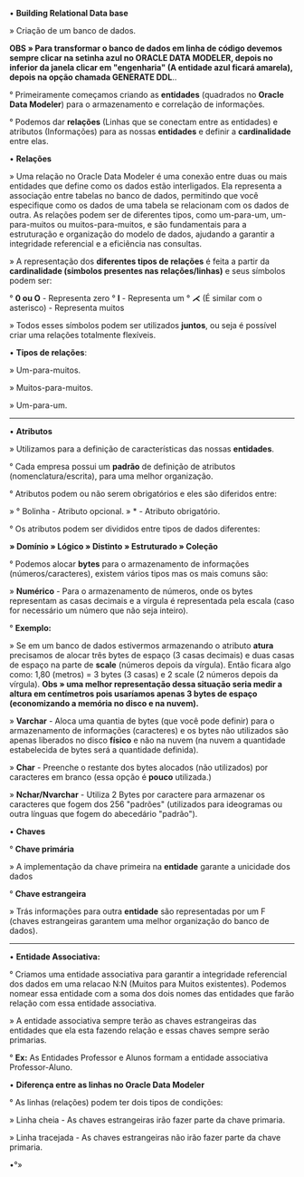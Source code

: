 • **Building Relational Data base**

» Criação de um banco de dados.

**OBS » Para transformar o banco de dados em linha de código devemos sempre clicar na setinha azul no ORACLE DATA MODELER, depois no inferior da janela clicar em "engenharia" (A entidade azul ficará amarela), depois na opção chamada GENERATE DDL**..

° Primeiramente começamos criando as **entidades** (quadrados no **Oracle Data Modeler**) para o armazenamento e correlação de informações.

° Podemos dar **relações** (Linhas que se conectam entre as entidades) e atributos (Informações) para as nossas **entidades** e definir a **cardinalidade** entre elas.

• **Relações** 

» Uma relação no Oracle Data Modeler é uma conexão entre duas ou mais entidades que define como os dados estão interligados. Ela representa a associação entre tabelas no banco de dados, permitindo que você especifique como os dados de uma tabela se relacionam com os dados de outra. As relações podem ser de diferentes tipos, como um-para-um, um-para-muitos ou muitos-para-muitos, e são fundamentais para a estruturação e organização do modelo de dados, ajudando a garantir a integridade referencial e a eficiência nas consultas.


» A representação dos **diferentes tipos de relações** é feita a partir da **cardinalidade (simbolos presentes nas relações/linhas)** e seus símbolos podem ser:

° **0 ou O** - Representa zero
° **I** - Representa um
° **⋌** (É similar com o asterisco) - Representa muitos

» Todos esses símbolos podem ser utilizados **juntos**, ou seja é possível criar uma relações totalmente flexíveis.

• **Tipos de relações**:

» Um-para-muitos.

» Muitos-para-muitos.

» Um-para-um.

-------------------------------------------------------------------------------

• **Atributos**

» Utilizamos para a definição de características das nossas **entidades**.

° Cada empresa possui um **padrão** de definição de atributos (nomenclatura/escrita), para uma melhor organização.

° Atributos podem ou não serem obrigatórios e eles são diferidos entre:

» ° Bolinha - Atributo opcional.
» * - Atributo obrigatório. 

° Os atributos podem ser divididos entre tipos de dados diferentes:

**» Domínio
» Lógico
» Distinto
» Estruturado
» Coleção**

° Podemos alocar **bytes** para o armazenamento de informações (números/caracteres), existem vários tipos mas os mais comuns são:

» **Numérico** -  Para o armazenamento de números, onde os bytes representam as casas decimais e a vírgula é representada pela escala (caso for necessário um número que não seja inteiro).

° **Exemplo:**

» Se em um banco de dados estivermos armazenando o atributo **atura** precisamos de alocar três bytes de espaço (3 casas decimais) e duas casas de espaço na parte de **scale** (números depois da vírgula). Então ficara algo como: 1,80 (metros) = 3 bytes (3 casas) e 2 scale (2 números depois da vírgula). **Obs » uma melhor representação dessa situação seria medir a altura em centímetros pois usaríamos apenas 3 bytes de espaço (economizando a memória no disco e na nuvem).**

» **Varchar** - Aloca uma quantia de bytes (que você pode definir) para o armazenamento de informações (caracteres) e os bytes não utilizados são apenas liberados no disco **físico** e não na nuvem (na nuvem a quantidade estabelecida de bytes será a quantidade definida).

» **Char** - Preenche o restante dos bytes alocados (não utilizados) por caracteres em branco (essa opção é **pouco** utilizada.)

» **Nchar/Nvarchar** - Utiliza 2 Bytes por caractere para armazenar os caracteres que fogem dos 256 "padrões" (utilizados para ideogramas ou outra línguas que fogem do abecedário "padrão").

• **Chaves**

° **Chave primária**

» A implementação da chave primeira na **entidade** garante a unicidade dos dados 

° **Chave estrangeira**

» Trás informações para outra **entidade** são representadas por um F (chaves estrangeiras garantem uma melhor organização do banco de dados).

-------------------------------------------------------------------------------

• **Entidade Associativa:**

° Criamos uma entidade associativa para garantir a integridade referencial dos dados em uma relacao N:N (Muitos para Muitos existentes). Podemos nomear essa entidade com a soma dos dois nomes das entidades que farão relação com essa entidade associativa.

» A entidade associativa sempre terão as chaves estrangeiras das entidades que ela esta fazendo relação e essas chaves sempre serão primarias.

° **Ex:** As Entidades Professor e Alunos formam a entidade associativa Professor-Aluno.

• **Diferença entre as linhas no Oracle Data Modeler**

° As linhas (relações) podem ter dois tipos de condições:

» Linha cheia - As chaves estrangeiras irão fazer parte da chave primaria. 

» Linha tracejada - As chaves estrangeiras não irão fazer parte da chave primaria.















•°»
